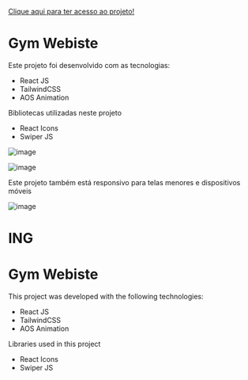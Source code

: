 <a href="">Clique aqui para ter acesso ao projeto!</a>

<h1>Gym Webiste</h1>

<p>Este projeto foi desenvolvido com as tecnologias:</p>

<ul>
  <li>React JS</li>
  <li>TailwindCSS</li>
  <li>AOS Animation</li>
</ul>

<p>Bibliotecas utilizadas neste projeto</p>

<ul>
  <li>React Icons</li>
  <li>Swiper JS</li>
</ul>


![image](https://github.com/user-attachments/assets/97835332-67f6-415b-9684-fc2c58c6be37)

![image](https://github.com/user-attachments/assets/7359753a-5180-4522-b8f6-b69994783210)



<p>Este projeto também está responsivo para telas menores e dispositivos móveis</p>

![image](https://github.com/user-attachments/assets/1d1cd2f2-2911-4584-9032-cb5f36f34415)


<h1>ING</h1>

<h1>Gym Webiste</h1>

<p>This project was developed with the following technologies:</p>

<ul>
  <li>React JS</li>
  <li>TailwindCSS</li>
  <li>AOS Animation</li>
</ul>

<p>Libraries used in this project</p>

<ul>
  <li>React Icons</li>
  <li>Swiper JS</li>
</ul>
